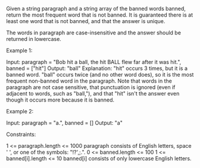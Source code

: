 Given a string paragraph and a string array of the banned words banned,
return the most frequent word that is not banned. It is guaranteed there is
at least one word that is not banned, and that the answer is unique.

The words in paragraph are case-insensitive and the answer should be returned
in lowercase.


Example 1:


Input: paragraph = "Bob hit a ball, the hit BALL flew far after it was hit.",
banned = ["hit"]
Output: "ball"
Explanation: 
"hit" occurs 3 times, but it is a banned word.
"ball" occurs twice (and no other word does), so it is the most frequent
non-banned word in the paragraph. 
Note that words in the paragraph are not case sensitive,
that punctuation is ignored (even if adjacent to words, such as "ball,"), 
and that "hit" isn't the answer even though it occurs more because it is
banned.


Example 2:


Input: paragraph = "a.", banned = []
Output: "a"



Constraints:


1 <= paragraph.length <= 1000
paragraph consists of English letters, space ' ', or one of the symbols:
"!?',;.".
0 <= banned.length <= 100
1 <= banned[i].length <= 10
banned[i] consists of only lowercase English letters.




